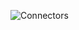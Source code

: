 ![Connectors](https://uploads.codesandbox.io/uploads/user/99a4a547-1f73-4c44-a431-c7d16914e988/IsYR-Conectores.png)